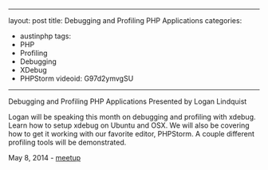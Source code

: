 
---
layout: post
title: Debugging and Profiling PHP Applications
categories:
- austinphp
tags:
- PHP
- Profiling
- Debugging
- XDebug
- PHPStorm
videoid: G97d2ymvgSU
---
Debugging and Profiling PHP Applications
Presented by Logan Lindquist

Logan will be speaking this month on debugging and profiling with xdebug.  Learn how to setup xdebug on Ubuntu and OSX. We will also be covering how to get it working with our favorite editor, PHPStorm. A couple different profiling tools will be demonstrated.

May 8, 2014 - <a href="http://www.meetup.com/austinphp/events/120552152/">meetup</a>